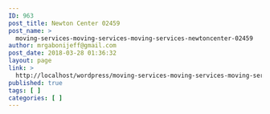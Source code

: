 ```yaml
---
ID: 963
post_title: Newton Center 02459
post_name: >
  moving-services-moving-services-moving-services-newtoncenter-02459
author: mrgabonijeff@gmail.com
post_date: 2018-03-28 01:36:32
layout: page
link: >
  http://localhost/wordpress/moving-services-moving-services-moving-services-newtoncenter-02459/
published: true
tags: [ ]
categories: [ ]
---
```

